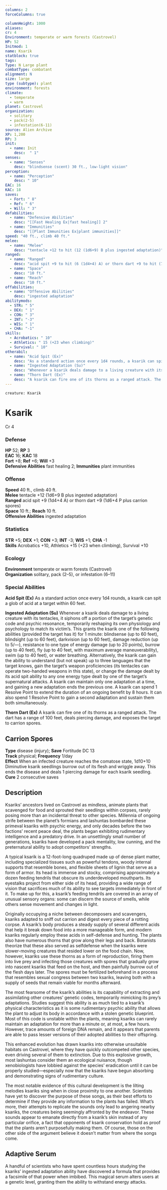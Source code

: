 ```yaml
---
columns: 2
forceColumns: true

columnHeight: 1000
aliases: 
cr: 4
Environment: temperate or warm forests (Castrovel)
HP: 52
Initmod: 1
name: Ksarik
statblock: true
tags: 
Type: N Large plant
combatType: combatant
alignment: N
size: large
type (subtype): plant
environment: forests
climate:
  - temperate
  - warm
planet: Castrovel
organization:
  - solitary
  - pack(2-5)
  - infestation(6-11)
source: Alien Archive
XP: 1,200
RP: 3
init:
  - name: Init
    desc:  " 1"
senses: 
  - name: "Senses"
    desc: "blindsense (scent) 30 ft., low-light vision"
perception: 
  - name: "Perception"
    desc: " 10"
EAC: 16
KAC: 18
saves:
  - Fort: " 8"
  - Ref: " 6"
  - Will: " 3"
defabilities:
  - name: "Defensive Abilities"
    desc: "[[Fast Healing Ex|fast healing]] 2"
  - name: "Immunities"
    desc: "[[Plant Immunities Ex|plant immunities]]"
speed: "40 ft., climb 40 ft."  
melee:
  - name: "Melee"
    desc: "tentacle +12 to hit (12 (1d6+9) B plus ingested adaptation)"
ranged:
  - name: "Ranged"
    desc: "acid spit +9 to hit (6 (1d4+4) A) or thorn dart +9 to hit (7 (1d6+4 P) plus [[Carrion Spores]])"
  - name: "Space"
    desc: "10 ft."
  - name: "Reach"
    desc: "10 ft."  
offabilities:
  - name: "Offensive Abilities"
    desc: "ingested adaptation"
abilitymods:
  - STR: " 5"
  - DEX: " 1"
  - CON: " 3"
  - INT: "-3"
  - WIS: " 1"
  - CHA: "-1"
skills:
  - Acrobatics: " 10"
  - Athletics: " 15 (+23 when climbing)" 
  - Survival: " 10"
otherabil:
  - name: "Acid Spit (Ex)"
    desc: "As a standard action once every 1d4 rounds, a ksarik can spit a glob of acid at a target within 60 feet."
  - name: "Ingested Adaptation (Su)"
    desc: "Whenever a ksarik deals damage to a living creature with its tentacles, it siphons off a portion of the target’s genetic code and psychic resonance, temporarily reshaping its own physiology and psychology to match its victim’s. This grants the ksarik one of the following abilities (provided the target has it) for 1 minute: blindsense (up to 60 feet), blindsight (up to 60 feet), darkvision (up to 60 feet), damage reduction (up to 5/—), resistance to one type of energy damage (up to 20 points), burrow (up to 40 feet), fly (up to 40 feet, with maximum average maneuverability), swim (up to 40 feet), or water breathing. Alternatively, the ksarik can gain the ability to understand (but not speak) up to three languages that the target knows, gain the target’s weapon proficiencies (its tentacles can operate two-handed weapons in this state), or change the damage dealt by its acid spit ability to any one energy type dealt by one of the target’s supernatural attacks. A ksarik can maintain only one adaptation at a time, and gaining a new adaptation ends the previous one. A ksarik can spend 1 Resolve Point to extend the duration of an ongoing benefit by 8 hours. It can also spend 1 Resolve Point to gain a second adaptation and sustain them both simultaneously."
  - name: "Thorn Dart (Ex)"
    desc: "A ksarik can fire one of its thorns as a ranged attack. The dart has a range of 100 feet, deals piercing damage, and exposes the target to carrion spores."
---
```


```statblock
creature: Ksarik
```
# Ksarik
Cr 4

### Defense

**HP** 52; **RP** 3  
**EAC** 16; **KAC** 18  
**Fort** +8; **Ref** +6; **Will** +3  
**Defensive Abilities** fast healing 2; **Immunities** plant immunities  

### Offense

**Speed** 40 ft., climb 40 ft.  
**Melee** tentacle +12 (1d6+9 B plus ingested adaptation)  
**Ranged** acid spit +9 (1d4+4 A) or thorn dart +9 (1d6+4 P plus carrion spores)  
**Space** 10 ft.; **Reach** 10 ft.  
**Offensive Abilities** ingested adaptation

### Statistics

**STR** +5; **DEX** +1; **CON** +3; **INT** -3; **WIS** +1; **CHA** -1  
**Skills** Acrobatics +10, Athletics +15 (+23 when climbing), Survival +10

### Ecology

**Environment** temperate or warm forests (Castrovel)  
**Organization** solitary, pack (2–5), or infestation (6–11)

### Special Abilities

**Acid Spit (Ex)** As a standard action once every 1d4 rounds, a ksarik can spit a glob of acid at a target within 60 feet.

**Ingested Adaptation (Su)** Whenever a ksarik deals damage to a living creature with its tentacles, it siphons off a portion of the target’s genetic code and psychic resonance, temporarily reshaping its own physiology and psychology to match its victim’s. This grants the ksarik one of the following abilities (provided the target has it) for 1 minute: blindsense (up to 60 feet), blindsight (up to 60 feet), darkvision (up to 60 feet), damage reduction (up to 5/—), resistance to one type of energy damage (up to 20 points), burrow (up to 40 feet), fly (up to 40 feet, with maximum average maneuverability), swim (up to 40 feet), or water breathing. Alternatively, the ksarik can gain the ability to understand (but not speak) up to three languages that the target knows, gain the target’s weapon proficiencies (its tentacles can operate two-handed weapons in this state), or change the damage dealt by its acid spit ability to any one energy type dealt by one of the target’s supernatural attacks. A ksarik can maintain only one adaptation at a time, and gaining a new adaptation ends the previous one. A ksarik can spend 1 Resolve Point to extend the duration of an ongoing benefit by 8 hours. It can also spend 1 Resolve Point to gain a second adaptation and sustain them both simultaneously.

**Thorn Dart (Ex)** A ksarik can fire one of its thorns as a ranged attack. The dart has a range of 100 feet, deals piercing damage, and exposes the target to carrion spores.

## Carrion Spores

**Type** disease (injury); **Save** Fortitude DC 13  
**Track** physical; **Frequency** 1/day  
**Effect** When an infected creature reaches the comatose state, 1d10+10 Diminutive ksarik seedlings burrow out of its flesh and wriggle away. This ends the disease and deals 1 piercing damage for each ksarik seedling.  
**Cure** 2 consecutive saves

## Description

Ksariks’ ancestors lived on Castrovel as mindless, animate plants that scavenged for food and sprouted their seedlings within corpses, rarely posing more than an incidental threat to other species. Millennia of ongoing strife between the planet’s formians and lashuntas bombarded these primeval ksariks with psychic energy, and only decades before the two factions’ recent peace deal, the plants began exhibiting rudimentary intelligence and a predatory drive. In an unsettlingly small number of generations, ksariks have developed a pack mentality, low cunning, and the preternatural ability to adopt competitors’ strengths.

A typical ksarik is a 12-foot-long quadruped made up of dense plant matter, including specialized tissues such as powerful tendons, woody internal supports that resemble bones, and flexible sheets of lignin that serve as a form of armor. Its head is immense and stocky, comprising approximately a dozen feeding tendrils that obscure its underdeveloped mouthparts. Its eyestalks project from either side of its head, providing a wide range of vision that sacrifices much of its ability to see targets immediately in front of it. To make up for this, a ksarik’s feeding tendrils are covered in an array of unusual sensory organs: some can discern the source of smells, while others sense movement and changes in light.

Originally occupying a niche between decomposers and scavengers, ksariks adapted to sniff out carrion and digest every piece of a rotting corpse. A ksarik’s body produces a steady supply of several different acids that help it break down food into a more manageable form, and modern ksariks regularly employ these acids in self-defense and hunting. The plants also have numerous thorns that grow along their legs and back. Botanists theorize that these also served as selfdefense when the ksariks were slower-moving creatures that resided lower on the food chain. Now, however, ksariks use these thorns as a form of reproduction, firing them into live prey and infecting those creatures with spores that gradually grow into nascent ksariks that feed on the host, and then painfully burrow out of the flesh days later. The spores must be fertilized beforehand in a process that resembles sexual congress between two ksariks, leaving both with a supply of seeds that remain viable for months afterward.

The most fearsome of the ksarik’s abilities is its capability of extracting and assimilating other creatures’ genetic codes, temporarily mimicking its prey’s adaptations. Studies suggest this ability is as much tied to a ksarik’s physical characteristics as it is some rudimentary psychic ability that allows the plant to adjust its body in accordance with a stolen genetic blueprint. Most of this code is unstable within the plants, meaning ksariks can rarely maintain an adaptation for more than a minute or, at most, a few hours. However, trace amounts of foreign DNA remain, and it appears that parents are able to pass lesser versions of their adopted abilities to their offspring.

This enhanced evolution has drawn ksariks into otherwise unsuitable habitats on Castrovel, where they have quickly outcompeted other species, even driving several of them to extinction. Due to this explosive growth, most lashuntas consider them an ecological nuisance, though xenobiologists have lobbied against the species’ eradication until it can be properly studied—especially now that the ksariks have begun absorbing and demonstrating signs of rudimentary culture.

The most notable evidence of this cultural development is the lilting melodies ksariks sing when in close proximity to one another. Scientists have yet to discover the purpose of these songs, as their best efforts to determine if they provide any information to the plants has failed. What’s more, their attempts to replicate the sounds only lead to angering nearby ksariks, the creatures being seemingly affronted by the endeavor. These sounds appear to emanate directly from a ksarik’s skin instead of any particular orifice, a fact that opponents of ksarik conservation hold as proof that the plants aren’t purposefully making them. Of course, those on the other side of the argument believe it doesn’t matter from where the songs come.

## Adaptive Serum

A handful of scientists who have spent countless hours studying the ksariks’ ingested adaptation ability have discovered a formula that provides a facsimile of that power when imbibed. This magical serum alters users at a genetic level, granting them the ability to withstand energy attacks.


